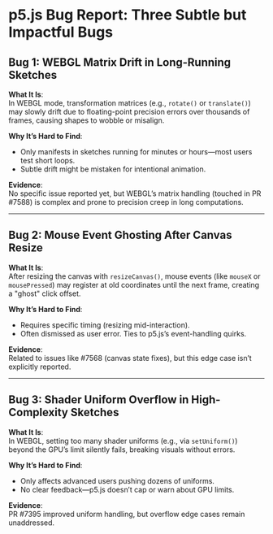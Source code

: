 # p5.js Bug Report: Three Subtle but Impactful Bugs

## Bug 1: WEBGL Matrix Drift in Long-Running Sketches

**What It Is**:  
In WEBGL mode, transformation matrices (e.g., `rotate()` or `translate()`) may slowly drift due to floating-point precision errors over thousands of frames, causing shapes to wobble or misalign.

**Why It’s Hard to Find**:

- Only manifests in sketches running for minutes or hours—most users test short loops.
- Subtle drift might be mistaken for intentional animation.

**Evidence**:  
No specific issue reported yet, but WEBGL’s matrix handling (touched in PR #7588) is complex and prone to precision creep in long computations.

---

## Bug 2: Mouse Event Ghosting After Canvas Resize

**What It Is**:  
After resizing the canvas with `resizeCanvas()`, mouse events (like `mouseX` or `mousePressed`) may register at old coordinates until the next frame, creating a "ghost" click offset.

**Why It’s Hard to Find**:

- Requires specific timing (resizing mid-interaction).
- Often dismissed as user error. Ties to p5.js’s event-handling quirks.

**Evidence**:  
Related to issues like #7568 (canvas state fixes), but this edge case isn’t explicitly reported.

---

## Bug 3: Shader Uniform Overflow in High-Complexity Sketches

**What It Is**:  
In WEBGL, setting too many shader uniforms (e.g., via `setUniform()`) beyond the GPU’s limit silently fails, breaking visuals without errors.

**Why It’s Hard to Find**:

- Only affects advanced users pushing dozens of uniforms.
- No clear feedback—p5.js doesn’t cap or warn about GPU limits.

**Evidence**:  
PR #7395 improved uniform handling, but overflow edge cases remain unaddressed.
